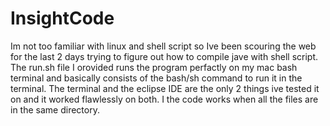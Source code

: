 # InsightCode

Im not too familiar with linux and shell script so Ive been scouring the web for the last 2 days trying to figure out how to compile jave with shell script. 
The run.sh file I orovided runs the program perfactly on my mac bash terminal and basically consists of the bash/sh command to run it in the terminal. The terminal and the eclipse IDE are the only 2 things ive tested it on and it worked flawlessly on both. I the code works when all the files are in the same directory.
